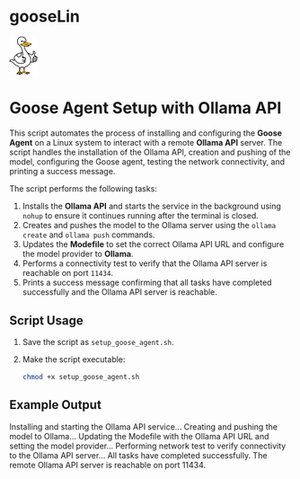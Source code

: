 # gooseLin

<img src="assets/images/goose.jpg" width="10%" alt="Logo">

# Goose Agent Setup with Ollama API

This script automates the process of installing and configuring the **Goose Agent** on a Linux system to interact with a remote **Ollama API** server. The script handles the installation of the Ollama API, creation and pushing of the model, configuring the Goose agent, testing the network connectivity, and printing a success message.

The script performs the following tasks:

1. Installs the **Ollama API** and starts the service in the background using `nohup` to ensure it continues running after the terminal is closed.
2. Creates and pushes the model to the Ollama server using the `ollama create` and `ollama push` commands.
3. Updates the **Modefile** to set the correct Ollama API URL and configure the model provider to **Ollama**.
4. Performs a connectivity test to verify that the Ollama API server is reachable on port `11434`.
5. Prints a success message confirming that all tasks have completed successfully and the Ollama API server is reachable.

## Script Usage

1. Save the script as `setup_goose_agent.sh`.
2. Make the script executable:

   ```bash
   chmod +x setup_goose_agent.sh


## Example Output
Installing and starting the Ollama API service...
Creating and pushing the model to Ollama...
Updating the Modefile with the Ollama API URL and setting the model provider...
Performing network test to verify connectivity to the Ollama API server...
All tasks have completed successfully. The remote Ollama API server is reachable on port 11434.

